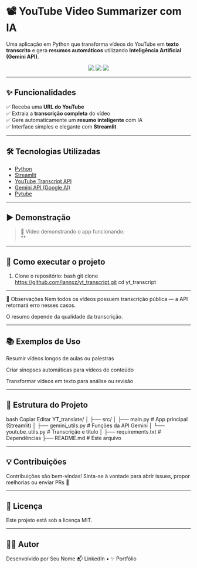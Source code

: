 # 📽️ YouTube Video Summarizer com IA

Uma aplicação em Python que transforma vídeos do YouTube em **texto transcrito** e gera **resumos automáticos** utilizando **Inteligência Artificial (Gemini API)**.

<p align="center">
  <img src="https://img.shields.io/badge/Python-3.10-blue?style=flat&logo=python" />
  <img src="https://img.shields.io/badge/Streamlit-App-red?style=flat&logo=streamlit" />
  <img src="https://img.shields.io/badge/Gemini-API-yellow?style=flat&logo=google" />
</p>

---

## ✨ Funcionalidades

✅ Receba uma **URL do YouTube**  
✅ Extraia a **transcrição completa** do vídeo  
✅ Gere automaticamente um **resumo inteligente** com IA  
✅ Interface simples e elegante com **Streamlit**

---

## 🛠️ Tecnologias Utilizadas

- [Python](https://www.python.org/)
- [Streamlit](https://streamlit.io/)
- [YouTube Transcript API](https://pypi.org/project/youtube-transcript-api/)
- [Gemini API (Google AI)](https://ai.google.dev/)
- [Pytube](https://pytube.io/)

---

## ▶️ Demonstração

> 🎥 Vídeo demonstrando o app funcionando:  
> **

---

## 🚀 Como executar o projeto

1. Clone o repositório:
bash
git clone https://github.com/iannxz/yt_transcript.git
cd yt_transcript

---

📌 Observações
Nem todos os vídeos possuem transcrição pública — a API retornará erro nesses casos.

O resumo depende da qualidade da transcrição.

---

## 📚 Exemplos de Uso
Resumir vídeos longos de aulas ou palestras

Criar sinopses automáticas para vídeos de conteúdo

Transformar vídeos em texto para análise ou revisão

---

## 📁 Estrutura do Projeto
bash
Copiar
Editar
YT_translate/
│
├── src/
│   ├── main.py             # App principal (Streamlit)
│   ├── gemini_utils.py     # Funções da API Gemini
│   └── youtube_utils.py    # Transcrição e título
│
├── requirements.txt        # Dependências
├── README.md               # Este arquivo

---

## 💡 Contribuições
Contribuições são bem-vindas!
Sinta-se à vontade para abrir issues, propor melhorias ou enviar PRs 🚀

---

## 📜 Licença
Este projeto está sob a licença MIT.

---

## 🙋‍♂️ Autor
Desenvolvido por Seu Nome
📬 LinkedIn • ✨ Portfólio
